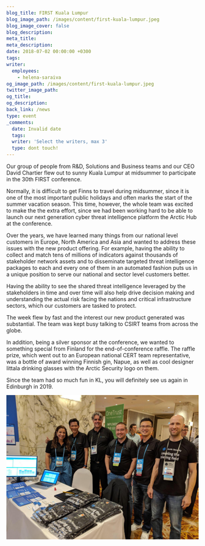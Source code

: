 ```yaml
---
blog_title: FIRST Kuala Lumpur
blog_image_path: /images/content/first-kuala-lumpur.jpeg
blog_image_cover: false
blog_description:
meta_title:
meta_description:
date: 2018-07-02 00:00:00 +0300
tags:
writer:
  employees:
    - helena-saraiva
og_image_path: /images/content/first-kuala-lumpur.jpeg
twitter_image_path:
og_title:
og_description:
back_link: /news
type: event
_comments:
  date: Invalid date
  tags:
  writer: 'Select the writers, max 3'
  type: dont touch!
---
```


Our group of people from R&D, Solutions and Business teams and our CEO David Chartier flew out to sunny Kuala Lumpur at midsummer to participate in the 30th FIRST conference. 

Normally, it is difficult to get Finns to travel during midsummer, since it is one of the most important public holidays and often marks the start of the summer vacation season. This time, however, the whole team was excited to make the the extra effort, since we had been working hard to be able to launch our next generation cyber threat intelligence platform the Arctic Hub at the conference. 

Over the years, we have learned many things from our national level customers in Europe, North America and Asia and wanted to address these issues with the new product offering. For example, having the ability to collect and match tens of millions of indicators against thousands of stakeholder network assets and to disseminate targeted threat intelligence packages to each and every one of them in an automated fashion puts us in a unique position to serve our national and sector level customers better. 

Having the ability to see the shared threat intelligence leveraged by the stakeholders in time and over time will also help drive decision making and understanding the actual risk facing the nations and critical infrastructure sectors, which our customers are tasked to protect. 

The week flew by fast and the interest our new product generated was substantial. The team was kept busy talking to CSIRT teams from across the globe.

In addition, being a silver sponsor at the conference, we wanted to something special from Finland for the end-of-conference raffle. The raffle prize, which went out to an European national CERT team representative, was a bottle of award winning Finnish gin, Napue, as well as cool designer Iittala drinking glasses with the Arctic Security logo on them. 

Since the team had so much fun in KL, you will definitely see us again in Edinburgh in 2019.

![](/images/content/first-kuala-lumpur.jpeg)
